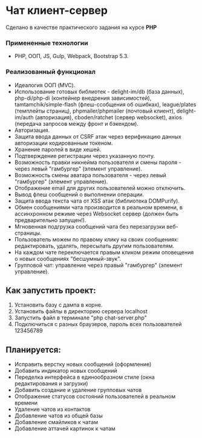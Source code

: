 # Чат клиент-сервер

Сделано в качестве практического задания на курсе **PHP**

### Примененные технологии
* PHP, ООП, JS, Gulp, Webpack, Bootstrap 5.3.

### Реализованный функционал

* Идеалогия ООП (MVC).
* Использование готовых библиотек - delight-im/db (база данных), php-di/php-di (контейнер внедрения зависимостей), tamtamchik/simple-flash (флеш-ссобщения об ошибках), league/plates (темплейты страниц), phpmailer/phpmailer (почтовый клиент), delight-im/auth (авторизация), cboden/ratchet (сервер websocket), axios (передача запросов между фронт и бэкендом).
* Авторизация.
* Защита ввода данных от CSRF атак через верификацию данных авторизации кодированным токеном.
* Хранение паролей в виде хешей. 
* Подтверждение регистрации через указанную почту.
* Возможность правки никнейма пользователя и смены пароля - через левый "гамбургер" (элемент управление).
* Возможность смены аватара пользователя - через левый "гамбургер" (элемент управление).
* Отображение email для других пользователей можно отключить.
* Вывод флеш сообщений о выполнении операции.
* Защита ввода текста чата от XSS атак (библиотека DOMPurify).
* Обмен сообщениями чата производится в реальном времени, в ассинхронном режиме через Websocket сервер (должен быть предварительно запущен!).
* Мгновенная подгрузка сообщений чата без перезагрузки веб-страницы.
* Пользователь можем по правому клику на своих сообщениях: редактировать, удалять, пересылать другим пользователям.
* На каждом чате переключается правым кликом режим оповещения о новых сообщениях "бесшумный-звук". 
* Групповой чат: управление через правый "гамбургер" (элемент управление).

## Как запустить проект:
1. Установить базу с дампа в корне.
2. Установить файлы в директорию сервера localhost
3. Запустить файл в терминале "php chat-server.php"
4. Подключиться с разных браузеров, пароль всех пользователей 123456789

## Планируется:
* Исправить верстку новых сообщений (оформление)
* Добавить индикатор новых сообщений
* Переделка интерфейса в единообразном стиле (окна редактирования и загрузки)
* Добавить создание и удаление групповых чатов
* Отображение статусов состояний пользователей в реальном времени
* Удаление чатов из контактов
* Добавление чатов из общей базы
* Добавление смайликов к чатам
* Добавление аттачей картинок к чатам



